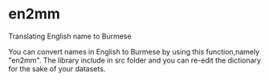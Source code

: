 # en2mm
Translating English name to Burmese

You can convert names in English to Burmese by using this function,namely "en2mm".
The library include in src folder and you can re-edit the dictionary for the sake of your datasets.
